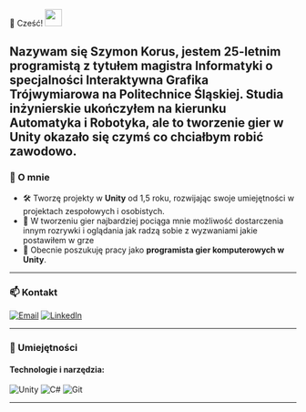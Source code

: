 🌟 Cześć! <img src="https://media.giphy.com/media/hvRJCLFzcasrR4ia7z/giphy.gif" width="30px">

Nazywam się **Szymon Korus**, jestem 25-letnim programistą z tytułem magistra Informatyki o specjalności **Interaktywna Grafika Trójwymiarowa** na **Politechnice Śląskiej**. Studia inżynierskie ukończyłem na kierunku Automatyka i Robotyka, ale to **tworzenie gier w Unity** okazało się czymś co chciałbym robić zawodowo.
---

### 🚀 O mnie

- 🛠️ Tworzę projekty w **Unity** od 1,5 roku, rozwijając swoje umiejętności w projektach zespołowych i osobistych.
- 🌱 W tworzeniu gier najbardziej pociąga mnie możliwość dostarczenia innym rozrywki i oglądania jak radzą sobie z wyzwaniami jakie postawiłem w grze
- 🎯 Obecnie poszukuję pracy jako **programista gier komputerowych w Unity**.

---

### 📫 Kontakt

[![Email](https://img.shields.io/badge/Email-D14836?style=flat&logo=gmail&logoColor=white)](mailto:szymon.korus.it@gmail.com)
[![LinkedIn](https://img.shields.io/badge/LinkedIn-0077B5?style=flat&logo=linkedin&logoColor=white)](https://www.linkedin.com/in/szymon-korus-443283332/)

---

### 💼 Umiejętności

#### Technologie i narzędzia:

![Unity](https://img.shields.io/badge/Unity-100000?style=for-the-badge&logo=unity&logoColor=white)
![C#](https://img.shields.io/badge/C%23-239120?style=for-the-badge&logo=c-sharp&logoColor=white)
![Git](https://img.shields.io/badge/Git-F05032?style=for-the-badge&logo=git&logoColor=white)

---

